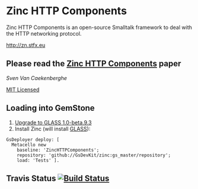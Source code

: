 # Zinc HTTP Components


Zinc HTTP Components is an open-source Smalltalk framework 
to deal with the HTTP networking protocol.


<http://zn.stfx.eu>


## Please read the [Zinc HTTP Components](https://github.com/svenvc/zinc/blob/master/zinc-http-components-paper.md) paper


*Sven Van Caekenberghe* 


[MIT Licensed](https://github.com/svenvc/zinc/blob/master/license.txt)

## Loading into GemStone

1. [Upgrade to GLASS 1.0-beta.9.3][1]
2. Install Zinc (will install [GLASS](https://github.com/glassdb/glass)):

  ```Smalltalk
  GsDeployer deploy: [
    Metacello new
      baseline: 'ZincHTTPComponents';
      repository: 'github://GsDevKit/zinc:gs_master/repository';
      load: 'Tests' ].
  ```

## Travis Status [![Build Status](https://travis-ci.org/GsDevKit/zinc.png?branch=gs_master)](https://travis-ci.org/gs_master/zinc)

[1]: https://github.com/GsDevKit/gsDevKitHome/blob/master/projects/glass/upgradeTo1.0-beta9.3.md#upgrade-to-glass-10-beta93
